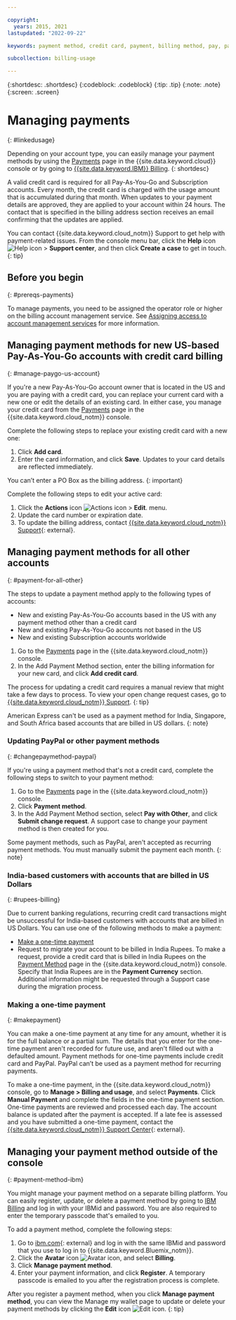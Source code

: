 ```yaml
---

copyright:
  years: 2015, 2021
lastupdated: "2022-09-22"

keywords: payment method, credit card, payment, billing method, pay, pay my bill, billing items, ibm billing,

subcollection: billing-usage

---
```


{:shortdesc: .shortdesc}
{:codeblock: .codeblock}
{:tip: .tip}
{:note: .note}
{:screen: .screen}

# Managing payments
{: #linkedusage}

Depending on your account type, you can easily manage your payment methods by using the [Payments](/billing/payments) page in the {{site.data.keyword.cloud}} console or by going to [{{site.data.keyword.IBM}} Billing](https://myibm.ibm.com/billing/).
{: shortdesc}

A valid credit card is required for all Pay-As-You-Go and Subscription accounts. Every month, the credit card is charged with the usage amount that is accumulated during that month. When updates to your payment details are approved, they are applied to your account within 24 hours. The contact that is specified in the billing address section receives an email confirming that the updates are applied.

You can contact {{site.data.keyword.cloud_notm}} Support to get help with payment-related issues. From the console menu bar, click the **Help** icon ![Help icon](../icons/help.svg "Help") > **Support center**, and then click **Create a case** to get in touch.
{: tip}

## Before you begin
{: #prereqs-payments}

To manage payments, you need to be assigned the operator role or higher on the billing account management service. See [Assigning access to account management services](/docs/account?topic=account-account-services) for more information.

## Managing payment methods for new US-based Pay-As-You-Go accounts with credit card billing
{: #manage-paygo-us-account}

If you're a new Pay-As-You-Go account owner that is located in the US and you are paying with a credit card, you can replace your current card with a new one or edit the details of an existing card. In either case, you manage your credit card from the [Payments](/billing/payments) page in the {{site.data.keyword.cloud_notm}} console.

Complete the following steps to replace your existing credit card with a new one:

1. Click **Add card**.
2. Enter the card information, and click **Save**. Updates to your card details are reflected immediately.

You can’t enter a PO Box as the billing address.
{: important}

Complete the following steps to edit your active card:

1. Click the **Actions** icon ![Actions icon](../icons/action-menu-icon.svg "Actions") > **Edit**.  menu.
2. Update the card number or expiration date.
3. To update the billing address, contact [{{site.data.keyword.cloud_notm}} Support](https://cloud.ibm.com/unifiedsupport/supportcenter){: external}.

##  Managing payment methods for all other accounts
{: #payment-for-all-other}

The steps to update a payment method apply to the following types of accounts:

* New and existing Pay-As-You-Go accounts based in the US with any payment method other than a credit card
* New and existing Pay-As-You-Go accounts not based in the US
* New and existing Subscription accounts worldwide

1. Go to the [Payments](/billing/payments) page in the {{site.data.keyword.cloud_notm}} console.
2. In the Add Payment Method section, enter the billing information for your new card, and click **Add credit card**.

The process for updating a credit card requires a manual review that might take a few days to process. To view your open change request cases, go to [{{site.data.keyword.cloud_notm}} Support](https://cloud.ibm.com/unifiedsupport/supportcenter).
{: tip}

American Express can't be used as a payment method for India, Singapore, and South Africa based accounts that are billed in US dollars.
{: note}

### Updating PayPal or other payment methods
{: #changepaymethod-paypal}

If you're using a payment method that's not a credit card, complete the following steps to switch to your payment method:

1. Go to the [Payments](/billing/payments) page in the {{site.data.keyword.cloud_notm}} console.
2. Click **Payment method**.
3. In the Add Payment Method section, select **Pay with Other**, and click **Submit change request**. A support case to change your payment method is then created for you.

Some payment methods, such as PayPal, aren't accepted as recurring payment methods. You must manually submit the payment each month.
{: note}

###  India-based customers with accounts that are billed in US Dollars
{: #rupees-billing}

Due to current banking regulations, recurring credit card transactions might be unsuccessful for India-based customers with accounts that are billed in US Dollars. You can use one of the following methods to make a payment:
* [Make a one-time payment](/docs/billing-usage?topic=billing-usage-linkedusage#makepayment)
* Request to migrate your account to be billed in India Rupees. To make a request, provide a credit card that is billed in India Rupees on the [Payment Method](/billing/payments) page in the {{site.data.keyword.cloud_notm}} console. Specify that India Rupees are in the **Payment Currency** section. Additional information might be requested through a Support case during the migration process.


### Making a one-time payment
{: #makepayment}

You can make a one-time payment at any time for any amount, whether it is for the full balance or a partial sum. The details that you enter for the one-time payment aren't recorded for future use, and aren't filled out with a defaulted amount. Payment methods for one-time payments include credit card and PayPal. PayPal can’t be used as a payment method for recurring payments.

To make a one-time payment, in the {{site.data.keyword.cloud_notm}} console, go to **Manage > Billing and usage**, and select **Payments**. Click **Manual Payment** and complete the fields in the one-time payment section. One-time payments are reviewed and processed each day. The account balance is updated after the payment is accepted. If a late fee is assessed and you have submitted a one-time payment, contact the [{{site.data.keyword.cloud_notm}} Support Center](https://cloud.ibm.com/unifiedsupport/supportcenter){: external}.

## Managing your payment method outside of the console
{: #payment-method-ibm}

You might manage your payment method on a separate billing platform. You can easily register, update, or delete a payment method by going to [IBM Billing](https://myibm.ibm.com/billing/) and log in with your IBMid and password. You are also required to enter the temporary passcode that's emailed to you.

To add a payment method, complete the following steps:
1. Go to [ibm.com](http://www.ibm.com){: external} and log in with the same IBMid and password that you use to log in to {{site.data.keyword.Bluemix_notm}}.
1. Click the **Avatar** icon ![Avatar icon](../icons/i-avatar-icon.svg "Avatar"), and select **Billing**.
1. Click **Manage payment method**.
1. Enter your payment information, and click **Register**. A temporary passcode is emailed to you after the registration process is complete.

After you register a payment method, when you click **Manage payment method**, you can view the Manage my wallet page to update or delete your payment methods by clicking the **Edit** icon ![Edit icon](../icons/edit-tagging.svg "Edit").
{: tip}

